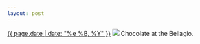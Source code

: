 ```yaml
---
layout: post
---
```


<p>
  <time><a href="/258">{{ page.date | date: "%e %B, %Y" }}</a></time>
  <a href="/258"><img src="{{ site.assets_url }}/258.jpg"/></a>
  <span>Chocolate at the Bellagio.</span>
</p>
